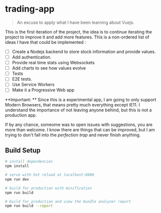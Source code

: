 # trading-app

> An excuse to apply what I have been learning about Vuejs.

This is the first iteration of the project, the idea is to continue iterating the project to improve it and add more
features. This is a non-ordered list of ideas I have that could be implemented :

- [ ] Create a Nodejs backend to store stock information and provide values.
- [ ] Add authentication.
- [ ] Provide real time stats using Websockets
- [ ] Add charts to see how values evolve
- [ ] Tests
- [ ] E2E tests.
- [ ] Use Service Workers
- [ ] Make it a Progressive Web app

**Important: ** Since this is a experimental app, I am going to only support Modern Browsers, that means
pretty much everything except IE11. I understand the importance of not leaving anyone behind, but this is not a
production app.

If by any chance, someome was to open issues with suggestions, you are more than welcome. I know there are things
that can be improved, but I am trying to don't fall into the *perfection trap* and never finish anything.

## Build Setup

``` bash
# install dependencies
npm install

# serve with hot reload at localhost:8080
npm run dev

# build for production with minification
npm run build

# build for production and view the bundle analyzer report
npm run build --report
```

